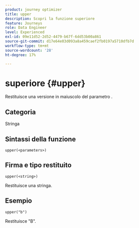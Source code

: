 ```yaml
---
product: journey optimizer
title: upper
description: Scopri la funzione superiore
feature: Journeys
role: Data Engineer
level: Experienced
exl-id: 09e11d52-2d52-4479-b67f-6dd53b00a861
source-git-commit: d17e64e03d093a8a459caef2fb0197a5710dfb7d
workflow-type: tm+mt
source-wordcount: '28'
ht-degree: 17%

---
```


# superiore {#upper}

Restituisce una versione in maiuscolo del parametro .

## Categoria

Stringa

## Sintassi della funzione

`upper(<parameters>)`

## Firma e tipo restituito

`upper(<string>)`

Restituisce una stringa.

## Esempio

`upper("b")`

Restituisce &quot;B&quot;.
